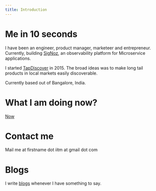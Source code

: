 ```yaml
---
title: Introduction
---
```


# Me in 10 seconds

I have been an engineer, product manager, marketeer and entrepreneur. Currently, building [SigNoz](https://signoz.io), an observability platform for Microservice applications.

I started [TapDiscover](https://tapdiscover.com) in 2015. The broad ideas was to make long tail products in local markets easily discoverable.

Currently based out of Bangalore, India.

# What I am doing now?

[Now](/now)

# Contact me
Mail me at firstname dot iitm at gmail dot com

# Blogs
I write [blogs](/blog) whenever I have something to say. 